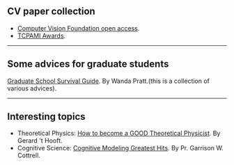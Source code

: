 ## CV paper collection
* [Computer Vision Foundation open access][4].
* [TCPAMI Awards][5].
***
## Some advices for graduate students
[Graduate School Survival Guide][1]. By Wanda Pratt.(this is a collection of various advices).
***
## Interesting topics
* Theoretical Physics: [How to become a GOOD Theoretical Physicist][2]. By Gerard 't Hooft. 
* Cognitive Science: [Cognitive Modeling Greatest Hits][3]. By Pr. Garrison W. Cottrell.

[1]: http://faculty.washington.edu/wpratt/survive.htm "survive!"
[2]: http://www.staff.science.uu.nl/~gadda001/goodtheorist/index.html "Physicist"
[3]: http://cseweb.ucsd.edu/~gary/CogSciLiterature.html "Cognitive Science"
[4]: http://openaccess.thecvf.com/menu.py "CVF"
[5]: https://www.computer.org/web/tcpami/awards "Awards"
